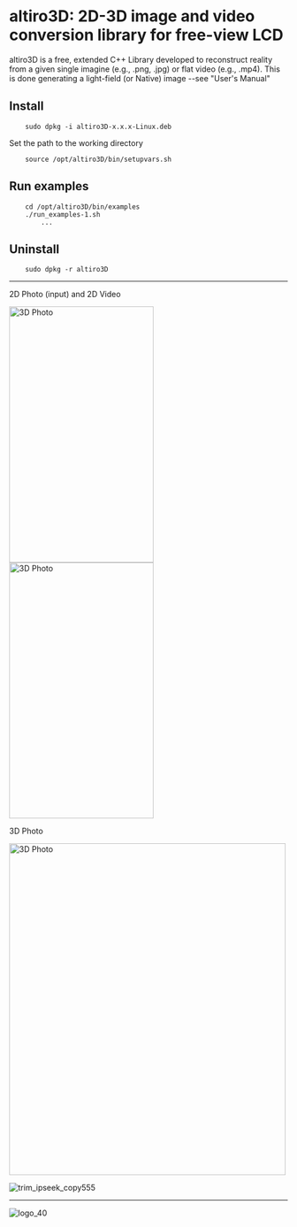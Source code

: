 # altiro3D: 2D-3D image and video conversion library for free-view LCD

altiro3D is a free, extended C++ Library developed to reconstruct reality from a given
single imagine (e.g., .png, .jpg) or flat video (e.g., .mp4). This is done generating a
light-field (or Native) image --see "User's Manual"

## Install

		sudo dpkg -i altiro3D-x.x.x-Linux.deb

Set the path to the working directory

		source /opt/altiro3D/bin/setupvars.sh

## Run examples
		cd /opt/altiro3D/bin/examples
		./run_examples-1.sh 
			...

## Uninstall

		sudo dpkg -r altiro3D

-------------------------------------------------
2D Photo (input) and 2D Video

<picture>
  <img alt="3D Photo" src="https://user-images.githubusercontent.com/84878752/226052585-650fcb74-323f-491d-84d1-9f771430f069.jpg" width="261" height="463">
</picture>
<picture>
  <img alt="3D Photo" src="https://user-images.githubusercontent.com/84878752/226045600-1ccf40d2-79ad-4755-b818-ee9b7748bcf1.gif" width="261" height="463">
</picture>

3D Photo

<picture>
  <img alt="3D Photo" src="https://user-images.githubusercontent.com/84878752/226053973-53c25d4a-4bfc-4b2f-a2a0-85cabfae1229.png" width="500" height="600">
</picture>


![trim_ipseek_copy555](https://user-images.githubusercontent.com/84878752/226071241-cadf9821-43be-4db9-badc-709ce0aec0b1.gif)


-------------------------------------------------

![logo_40](https://user-images.githubusercontent.com/84878752/224785497-60c3ef3c-f341-4485-8194-dcfae28c8bd3.png)
